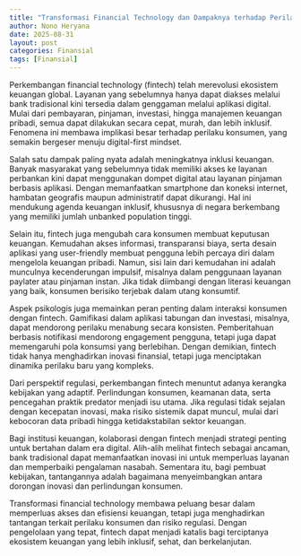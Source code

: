 ```yaml
---
title: "Transformasi Financial Technology dan Dampaknya terhadap Perilaku Konsumen"
author: Nono Heryana
date: 2025-08-31
layout: post
categories: Finansial
tags: [Finansial]
---
```

Perkembangan financial technology (fintech) telah merevolusi ekosistem keuangan global. Layanan yang sebelumnya hanya dapat diakses melalui bank tradisional kini tersedia dalam genggaman melalui aplikasi digital. Mulai dari pembayaran, pinjaman, investasi, hingga manajemen keuangan pribadi, semua dapat dilakukan secara cepat, murah, dan lebih inklusif. Fenomena ini membawa implikasi besar terhadap perilaku konsumen, yang semakin bergeser menuju digital-first mindset.

Salah satu dampak paling nyata adalah meningkatnya inklusi keuangan. Banyak masyarakat yang sebelumnya tidak memiliki akses ke layanan perbankan kini dapat menggunakan dompet digital atau layanan pinjaman berbasis aplikasi. Dengan memanfaatkan smartphone dan koneksi internet, hambatan geografis maupun administratif dapat dikurangi. Hal ini mendukung agenda keuangan inklusif, khususnya di negara berkembang yang memiliki jumlah unbanked population tinggi.

Selain itu, fintech juga mengubah cara konsumen membuat keputusan keuangan. Kemudahan akses informasi, transparansi biaya, serta desain aplikasi yang user-friendly membuat pengguna lebih percaya diri dalam mengelola keuangan pribadi. Namun, sisi lain dari kemudahan ini adalah munculnya kecenderungan impulsif, misalnya dalam penggunaan layanan paylater atau pinjaman instan. Jika tidak diimbangi dengan literasi keuangan yang baik, konsumen berisiko terjebak dalam utang konsumtif.

Aspek psikologis juga memainkan peran penting dalam interaksi konsumen dengan fintech. Gamifikasi dalam aplikasi tabungan dan investasi, misalnya, dapat mendorong perilaku menabung secara konsisten. Pemberitahuan berbasis notifikasi mendorong engagement pengguna, tetapi juga dapat memengaruhi pola konsumsi yang berlebihan. Dengan demikian, fintech tidak hanya menghadirkan inovasi finansial, tetapi juga menciptakan dinamika perilaku baru yang kompleks.

Dari perspektif regulasi, perkembangan fintech menuntut adanya kerangka kebijakan yang adaptif. Perlindungan konsumen, keamanan data, serta pencegahan praktik predator menjadi isu utama. Jika regulasi tidak sejalan dengan kecepatan inovasi, maka risiko sistemik dapat muncul, mulai dari kebocoran data pribadi hingga ketidakstabilan sektor keuangan.

Bagi institusi keuangan, kolaborasi dengan fintech menjadi strategi penting untuk bertahan dalam era digital. Alih-alih melihat fintech sebagai ancaman, bank tradisional dapat memanfaatkan inovasi ini untuk memperluas layanan dan memperbaiki pengalaman nasabah. Sementara itu, bagi pembuat kebijakan, tantangannya adalah bagaimana menyeimbangkan antara dorongan inovasi dan perlindungan konsumen.

Transformasi financial technology membawa peluang besar dalam memperluas akses dan efisiensi keuangan, tetapi juga menghadirkan tantangan terkait perilaku konsumen dan risiko regulasi. Dengan pengelolaan yang tepat, fintech dapat menjadi katalis bagi terciptanya ekosistem keuangan yang lebih inklusif, sehat, dan berkelanjutan.

